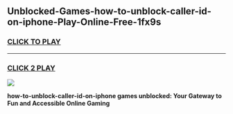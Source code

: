 
## Unblocked-Games-how-to-unblock-caller-id-on-iphone-Play-Online-Free-1fx9s
<h3>
<a href="https://premium76.site?title=how-to-unblock-caller-id-on-iphone&ref=26A">CLICK TO PLAY</a></h3>
<hr>

<h3>
<a href="https://premium76.site?title=how-to-unblock-caller-id-on-iphone&ref=26A">CLICK 2 PLAY</a>
  
</h3>

<a href="https://premium76.site?title=how-to-unblock-caller-id-on-iphone&ref=26A"><img src="https://clearcache.store/games.png"></a>


**how-to-unblock-caller-id-on-iphone games unblocked: Your Gateway to Fun and Accessible Online Gaming**
